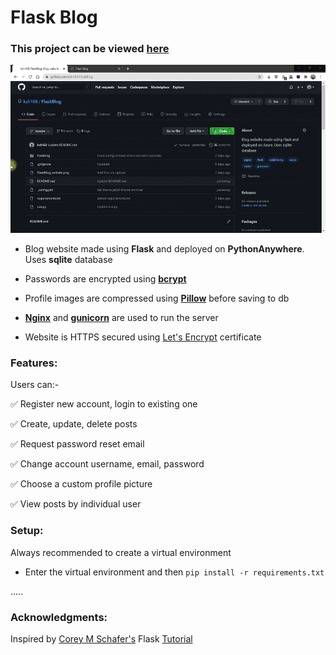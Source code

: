 # Flask Blog

### This project can be viewed [here](https://flaskblog1.pythonanywhere.com/)

![](FlaskBlog_website.gif)


* Blog website made using **Flask** and deployed on **PythonAnywhere**. Uses **sqlite** database

* Passwords are encrypted using [**bcrypt**](https://www.npmjs.com/package/bcrypt)

* Profile images are compressed using [**Pillow**](https://pypi.org/project/Pillow/) before saving to db

* [**Nginx**](https://www.nginx.com/) and [**gunicorn**](https://gunicorn.org/) are used to run the server

* Website is HTTPS secured using [Let's Encrypt](https://letsencrypt.org/) certificate

### Features:

Users can:-

:white_check_mark: Register new account, login to existing one

:white_check_mark: Create, update, delete posts

:white_check_mark: Request password reset email

:white_check_mark: Change account username, email, password

:white_check_mark: Choose a custom profile picture

:white_check_mark: View posts by individual user



### Setup:

Always recommended to create a virtual environment

* Enter the virtual environment and then
```pip install -r requirements.txt```

.....





### Acknowledgments:

Inspired by [Corey M Schafer's](https://www.youtube.com/channel/UCCezIgC97PvUuR4_gbFUs5g) Flask [Tutorial](https://www.youtube.com/playlist?list=PL-osiE80TeTs4UjLw5MM6OjgkjFeUxCYH)
